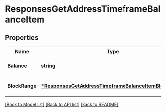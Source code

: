# ResponsesGetAddressTimeframeBalanceItem

## Properties
Name | Type | Description | Notes
------------ | ------------- | ------------- | -------------
**Balance** | **string** |  | [optional] [default to null]
**BlockRange** | [***ResponsesGetAddressTimeframeBalanceItemBlockRange**](responses.GetAddressTimeframeBalanceItem_blockRange.md) |  | [optional] [default to null]

[[Back to Model list]](../README.md#documentation-for-models) [[Back to API list]](../README.md#documentation-for-api-endpoints) [[Back to README]](../README.md)


